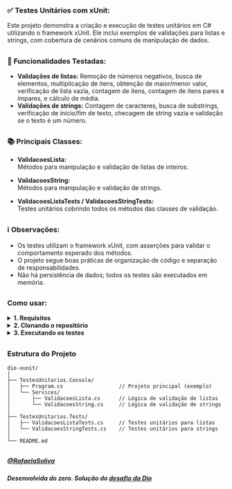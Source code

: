 ### ✅ **Testes Unitários com xUnit:**

Este projeto demonstra a criação e execução de testes unitários em C# utilizando o framework xUnit. Ele inclui exemplos de validações para listas e strings, com cobertura de cenários comuns de manipulação de dados.

##

### :hammer: **Funcionalidades Testadas:**

- **Validações de listas:** Remoção de números negativos, busca de elementos, multiplicação de itens, obtenção de maior/menor valor, verificação de lista vazia, contagem de itens, contagem de itens pares e ímpares, e cálculo de média.
- **Validações de strings:** Contagem de caracteres, busca de substrings, verificação de início/fim de texto, checagem de string vazia e validação se o texto é um número.

##

### 📚 **Principais Classes:**

- **ValidacoesLista:**  
  Métodos para manipulação e validação de listas de inteiros.

- **ValidacoesString:**  
  Métodos para manipulação e validação de strings.

- **ValidacoesListaTests / ValidacoesStringTests:**  
  Testes unitários cobrindo todos os métodos das classes de validação.

##

### ℹ️ **Observações:**

- Os testes utilizam o framework xUnit, com asserções para validar o comportamento esperado dos métodos.
- O projeto segue boas práticas de organização de código e separação de responsabilidades.
- Não há persistência de dados; todos os testes são executados em memória.

##

### **Como usar:**

<details><summary><strong> 1. Requisitos </strong></summary>

- [.NET 8.0 SDK ou superior](https://dotnet.microsoft.com/download)
- Windows, Linux ou MacOS

</details>

<details><summary><strong> 2. Clonando o repositório </strong></summary>

```sh
git clone https://github.com/seu-usuario/seu-repositorio.git
cd dio-xunit
```

</details>

<details><summary><strong> 3. Executando os testes </strong></summary>

No terminal, navegue até a pasta do projeto e execute:

```sh
dotnet test
```

</details>

##

### Estrutura do Projeto

```
dio-xunit/
│
├── TestesUnitarios.Console/
│   ├── Program.cs                  // Projeto principal (exemplo)
│   └── Services/
│       ├── ValidacoesLista.cs      // Lógica de validação de listas
│       └── ValidacoesString.cs     // Lógica de validação de strings
│
├── TestesUnitarios.Tests/
│   ├── ValidacoesListaTests.cs     // Testes unitários para listas
│   └── ValidacoesStringTests.cs    // Testes unitários para strings
│
└── README.md
```

##

##### [@RafaelaSoliva](https://github.com/RafaelaSoliva)
##### **Desenvolvida do zero.** Solução do [desafio da Dio](https://github.com/digitalinnovationone/trilha-net-testes-unitarios-desafio)
